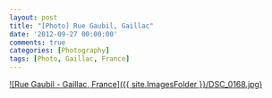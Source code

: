 ```yaml
---
layout: post
title: "[Photo] Rue Gaubil, Gaillac"
date: '2012-09-27 00:00:00'
comments: true
categories: [Photography]
tags: [Photo, Gaillac, France]
---
```



<a href="/Content/Images/DSC_0168.jpg" target="_blank" >![Rue Gaubil - Gaillac, France]({{ site.ImagesFolder }}/DSC_0168.jpg)</a>
